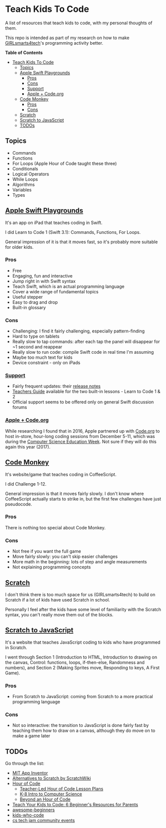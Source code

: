 # Teach Kids To Code

A list of resources that teach kids to code, with my personal thoughts of them.

This repo is intended as part of my research on how to make [GIRLsmarts4tech](http://www.cs.ubc.ca/girlsmarts4tech/)'s programming activity better.

**Table of Contents**

<!-- TOC depthFrom:1 depthTo:6 withLinks:1 updateOnSave:1 orderedList:0 -->

- [Teach Kids To Code](#teach-kids-to-code)
	- [Topics](#topics)
	- [Apple Swift Playgrounds](#apple-swift-playgrounds)
		- [Pros](#pros)
		- [Cons](#cons)
		- [Support](#support)
		- [Apple + Code.org](#apple-codeorg)
	- [Code Monkey](#code-monkey)
		- [Pros](#pros)
		- [Cons](#cons)
	- [Scratch](#scratch)
	- [Scratch to JavaScript](#scratch-to-javascript)
	- [TODOs](#todos)

<!-- /TOC -->

## Topics

- Commands
- Functions
- For Loops (Apple Hour of Code taught these three)
- Conditionals
- Logical Operators
- While Loops
- Algorithms
- Variables
- Types

## [Apple Swift Playgrounds](https://www.apple.com/ca/swift/playgrounds/)

It's an app on iPad that teaches coding in Swift.

I did Learn to Code 1 (Swift 3.1): Commands, Functions, For Loops.

General impression of it is that it moves fast, so it's probably more suitable for older kids.

### Pros

- Free
- Engaging, fun and interactive
- Jump right in with Swift syntax
- Teach Swift, which is an actual programming language
- Cover a wide range of fundamental topics
- Useful stepper
- Easy to drag and drop
- Built-in glossary

### Cons

- Challenging: I find it fairly challenging, especially pattern-finding
- Hard to type on tablets
- Really slow to tap commands: after each tap the panel will disappear for ~1 second and reappear
- Really slow to run code: compile Swift code in real time I'm assuming
- Maybe too much text for kids
- Device constraint - only on iPads

### [Support](https://developer.apple.com/support/swift-playgrounds/)

- Fairly frequent updates: their [release notes](https://developer.apple.com/swift/playgrounds/release-notes/)
- [Teachers Guide](https://itunes.apple.com/us/book/swift-playgrounds-learn-to/id1118578018?mt=11) available for the two built-in lessons - Learn to Code 1 & 2
- Official support seems to be offered only on general Swift discussion forums

### [Apple + Code.org](https://www.apple.com/ca/retail/code/)

While researching I found that in 2016, Apple partnered up with [Code.org](code.org) to host in-store, hour-long coding sessions from December 5-11, which was during the [Computer Science Education Week](https://csedweek.org/). Not sure if they will do this again this year (2017).

## [Code Monkey](https://www.playcodemonkey.com)

It's website/game that teaches coding in CoffeeScript.

I did Challenge 1-12.

General impression is that it moves fairly slowly. I don't know where CoffeeScript actually starts to strike in, but the first few challenges have just pseudocode.

### Pros

There is nothing too special about Code Monkey.

### Cons

- Not free if you want the full game
- Move fairly slowly: you can't skip easier challenges
- More math in the beginning: lots of step and angle measurements
- Not explaining programming concepts

## [Scratch](https://scratch.mit.edu/)

I don't think there is too much space for us (GIRLsmarts4tech) to build on Scratch if a lot of kids have used Scratch in school.

Personally I feel after the kids have some level of familiarity with the Scratch syntax, you can't really move them out of the blocks.

## [Scratch to JavaScript](http://s2js.com/)

It's a website that teaches JavaScript coding to kids who have programmed in Scratch.

I went through Section 1 (Introduction to HTML, Introduction to drawing on the canvas, Control: functions, loops, if-then-else, Randomness and numbers), and Section 2 (Making Sprites move, Responding to keys, A First Game).

### Pros

- From Scratch to JavaScript: coming from Scratch to a more practical programming language

### Cons

- Not so interactive: the transition to JavaScript is done fairly fast by teaching them how to draw on a canvas, although they do move on to make a game later


## TODOs

Go through the list:

- [MIT App Inventor](http://appinventor.mit.edu/explore/index-2.html)
- [Alternatives to Scratch by ScratchWiki](https://wiki.scratch.mit.edu/wiki/Alternatives_to_Scratch)
- [Hour of Code](https://code.org/learn)
  - [Teacher-Led Hour of Code Lesson Plans](https://code.org/educate/curriculum/teacher-led)
  - [K-8 Intro to Computer Science](https://code.org/educate/curriculum/accelerated-course)
  - [Beyond an Hour of Code](https://hourofcode.com/ca/beyond#student-section)
- [Teach Your Kids to Code: 6 Beginner's Resources for Parents](https://www.edutopia.org/blog/teach-kids-coding-resources-parents-matt-davis)
- [awesome-beginners](https://github.com/jondot/awesome-beginners)
- [kids-who-code](https://github.com/dmehra/kids-who-code)
- [cs tech jam community events](https://csedweek.org/educate/cstechjam)
